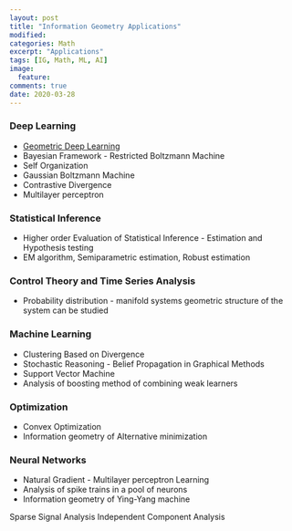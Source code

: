 ```yaml
---
layout: post
title: "Information Geometry Applications"
modified:
categories: Math
excerpt: "Applications"
tags: [IG, Math, ML, AI]
image:
  feature:
comments: true
date: 2020-03-28
---
```


### Deep Learning
- [Geometric Deep Learning](https://greeshmab.github.io/math/GeometricDeepLearning/)
- Bayesian Framework - Restricted Boltzmann Machine
- Self Organization
- Gaussian Boltzmann Machine
- Contrastive Divergence
- Multilayer perceptron

### Statistical Inference
-   Higher order Evaluation of Statistical Inference - Estimation and Hypothesis testing
-   EM algorithm, Semiparametric estimation, Robust estimation
    
###  Control Theory and Time Series Analysis
-   Probability distribution - manifold systems geometric structure of the system can be studied
    
### Machine Learning
-   Clustering Based on Divergence
-   Stochastic Reasoning - Belief Propagation in Graphical Methods
-   Support Vector Machine
-   Analysis of boosting method of combining weak learners
    
### Optimization
-   Convex Optimization
-   Information geometry of Alternative minimization
    
### Neural Networks
-   Natural Gradient - Multilayer perceptron Learning 
-   Analysis of spike trains in a pool of neurons 
-   Information geometry of Ying-Yang machine
    
    

Sparse Signal Analysis
Independent Component Analysis
